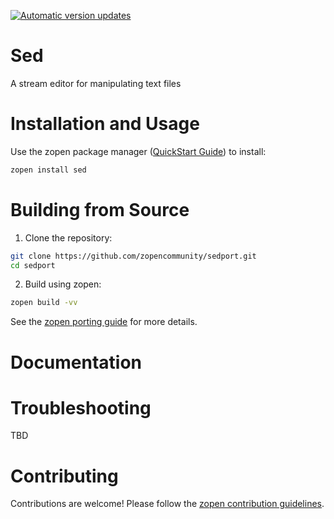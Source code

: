 [![Automatic version updates](https://github.com/ZOSOpenTools/sedport/actions/workflows/bump.yml/badge.svg)](https://github.com/ZOSOpenTools/sedport/actions/workflows/bump.yml)

# Sed

A stream editor for manipulating text files

# Installation and Usage

Use the zopen package manager ([QuickStart Guide](https://zopen.community/#/Guides/QuickStart)) to install:
```bash
zopen install sed
```

# Building from Source

1. Clone the repository:
```bash
git clone https://github.com/zopencommunity/sedport.git
cd sedport
```
2. Build using zopen:
```bash
zopen build -vv
```

See the [zopen porting guide](https://zopen.community/#/Guides/Porting) for more details.

# Documentation


# Troubleshooting
TBD

# Contributing
Contributions are welcome! Please follow the [zopen contribution guidelines](https://github.com/zopencommunity/meta/blob/main/CONTRIBUTING.md).
